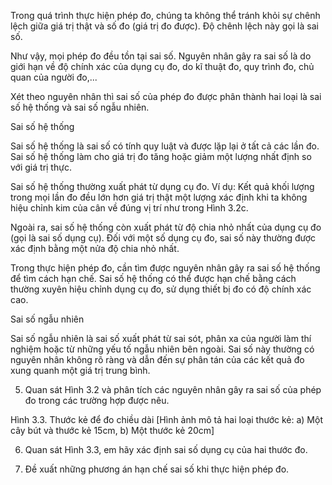 Trong quá trình thực hiện phép đo, chúng ta không thể tránh khỏi sự chênh lệch giữa giá trị thật và số đo (giá trị đo được). Độ chênh lệch này gọi là sai số.

Như vậy, mọi phép đo đều tồn tại sai số. Nguyên nhân gây ra sai số là do giới hạn về độ chính xác của dụng cụ đo, do kĩ thuật đo, quy trình đo, chủ quan của người đo,...

Xét theo nguyên nhân thì sai số của phép đo được phân thành hai loại là sai số hệ thống và sai số ngẫu nhiên.

Sai số hệ thống

Sai số hệ thống là sai số có tính quy luật và được lặp lại ở tất cả các lần đo. Sai số hệ thống làm cho giá trị đo tăng hoặc giảm một lượng nhất định so với giá trị thực.

Sai số hệ thống thường xuất phát từ dụng cụ đo. Ví dụ: Kết quả khối lượng trong mọi lần đo đều lớn hơn giá trị thật một lượng xác định khi ta không hiệu chỉnh kim của cân về đúng vị trí như trong Hình 3.2c.

Ngoài ra, sai số hệ thống còn xuất phát từ độ chia nhỏ nhất của dụng cụ đo (gọi là sai số dụng cụ). Đối với một số dụng cụ đo, sai số này thường được xác định bằng một nửa độ chia nhỏ nhất.

Trong thực hiện phép đo, cần tìm được nguyên nhân gây ra sai số hệ thống để tìm cách hạn chế. Sai số hệ thống có thể được hạn chế bằng cách thường xuyên hiệu chỉnh dụng cụ đo, sử dụng thiết bị đo có độ chính xác cao.

Sai số ngẫu nhiên

Sai số ngẫu nhiên là sai số xuất phát từ sai sót, phân xa của người làm thí nghiệm hoặc từ những yếu tố ngẫu nhiên bên ngoài. Sai số này thường có nguyên nhân không rõ ràng và dẫn đến sự phân tán của các kết quả đo xung quanh một giá trị trung bình.

5. Quan sát Hình 3.2 và phân tích các nguyên nhân gây ra sai số của phép đo trong các trường hợp được nêu.

Hình 3.3. Thước kẻ để đo chiều dài
[Hình ảnh mô tả hai loại thước kẻ: a) Một cây bút và thước kẻ 15cm, b) Một thước kẻ 20cm]

6. Quan sát Hình 3.3, em hãy xác định sai số dụng cụ của hai thước đo.

7. Đề xuất những phương án hạn chế sai số khi thực hiện phép đo.